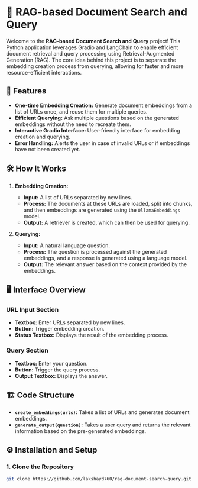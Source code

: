 # 🧠 RAG-based Document Search and Query

Welcome to the **RAG-based Document Search and Query** project! This Python application leverages Gradio and LangChain to enable efficient document retrieval and query processing using Retrieval-Augmented Generation (RAG). The core idea behind this project is to separate the embedding creation process from querying, allowing for faster and more resource-efficient interactions.

## 🚀 Features

- **One-time Embedding Creation:** Generate document embeddings from a list of URLs once, and reuse them for multiple queries.
- **Efficient Querying:** Ask multiple questions based on the generated embeddings without the need to recreate them.
- **Interactive Gradio Interface:** User-friendly interface for embedding creation and querying.
- **Error Handling:** Alerts the user in case of invalid URLs or if embeddings have not been created yet.

## 🛠️ How It Works

1. **Embedding Creation:**
    - **Input:** A list of URLs separated by new lines.
    - **Process:** The documents at these URLs are loaded, split into chunks, and then embeddings are generated using the `OllamaEmbeddings` model.
    - **Output:** A retriever is created, which can then be used for querying.

2. **Querying:**
    - **Input:** A natural language question.
    - **Process:** The question is processed against the generated embeddings, and a response is generated using a language model.
    - **Output:** The relevant answer based on the context provided by the embeddings.

## 🖥️ Interface Overview

### URL Input Section
- **Textbox:** Enter URLs separated by new lines.
- **Button:** Trigger embedding creation.
- **Status Textbox:** Displays the result of the embedding process.

### Query Section
- **Textbox:** Enter your question.
- **Button:** Trigger the query process.
- **Output Textbox:** Displays the answer.

## 🏗️ Code Structure

- **`create_embeddings(urls)`:** Takes a list of URLs and generates document embeddings.
- **`generate_output(question)`:** Takes a user query and returns the relevant information based on the pre-generated embeddings.

## ⚙️ Installation and Setup

### 1. Clone the Repository
```bash
git clone https://github.com/lakshayd760/rag-document-search-query.git
